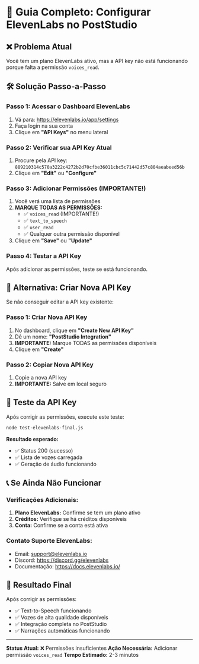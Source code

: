 # 🎯 Guia Completo: Configurar ElevenLabs no PostStudio

## ❌ **Problema Atual**
Você tem um plano ElevenLabs ativo, mas a API key não está funcionando porque falta a permissão `voices_read`.

## 🛠️ **Solução Passo-a-Passo**

### **Passo 1: Acessar o Dashboard ElevenLabs**
1. Vá para: https://elevenlabs.io/app/settings
2. Faça login na sua conta
3. Clique em **"API Keys"** no menu lateral

### **Passo 2: Verificar sua API Key Atual**
1. Procure pela API key: `889210314c570a3222c4272b2d70cfbe36011cbc5c71442d57c804aeabeed56b`
2. Clique em **"Edit"** ou **"Configure"**

### **Passo 3: Adicionar Permissões (IMPORTANTE!)**
1. Você verá uma lista de permissões
2. **MARQUE TODAS AS PERMISSÕES:**
   - ✅ `voices_read` (IMPORTANTE!)
   - ✅ `text_to_speech`
   - ✅ `user_read`
   - ✅ Qualquer outra permissão disponível
3. Clique em **"Save"** ou **"Update"**

### **Passo 4: Testar a API Key**
Após adicionar as permissões, teste se está funcionando.

## 🔄 **Alternativa: Criar Nova API Key**

Se não conseguir editar a API key existente:

### **Passo 1: Criar Nova API Key**
1. No dashboard, clique em **"Create New API Key"**
2. Dê um nome: **"PostStudio Integration"**
3. **IMPORTANTE:** Marque TODAS as permissões disponíveis
4. Clique em **"Create"**

### **Passo 2: Copiar Nova API Key**
1. Copie a nova API key
2. **IMPORTANTE:** Salve em local seguro

## 🧪 **Teste da API Key**

Após corrigir as permissões, execute este teste:

```bash
node test-elevenlabs-final.js
```

**Resultado esperado:**
- ✅ Status 200 (sucesso)
- ✅ Lista de vozes carregada
- ✅ Geração de áudio funcionando

## 📞 **Se Ainda Não Funcionar**

### **Verificações Adicionais:**
1. **Plano ElevenLabs:** Confirme se tem um plano ativo
2. **Créditos:** Verifique se há créditos disponíveis
3. **Conta:** Confirme se a conta está ativa

### **Contato Suporte ElevenLabs:**
- Email: support@elevenlabs.io
- Discord: https://discord.gg/elevenlabs
- Documentação: https://docs.elevenlabs.io/

## 🎯 **Resultado Final**

Após corrigir as permissões:
- ✅ Text-to-Speech funcionando
- ✅ Vozes de alta qualidade disponíveis
- ✅ Integração completa no PostStudio
- ✅ Narrações automáticas funcionando

---

**Status Atual:** ❌ Permissões insuficientes
**Ação Necessária:** Adicionar permissão `voices_read`
**Tempo Estimado:** 2-3 minutos
